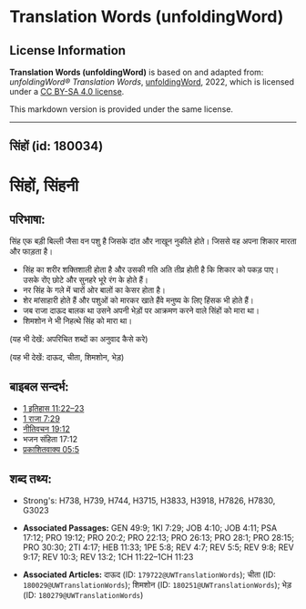 # Translation Words (unfoldingWord)

## License Information

**Translation Words (unfoldingWord)** is based on and adapted from: _unfoldingWord® Translation Words_, [unfoldingWord](https://unfoldingword.org/utw), 2022, which is licensed under a [CC BY-SA 4.0 license](https://creativecommons.org/licenses/by-sa/4.0/legalcode.en).

This markdown version is provided under the same license.



--------------------------------

## सिंहों (id: 180034)

सिंहों, सिंहनी
==============

परिभाषा:
--------

सिंह एक बड़ी बिल्ली जैसा वन पशु है जिसके दांत और नाखून नुकीले होते। जिससे वह अपना शिकार मारता और फाड़ता है।

* सिंह का शरीर शक्तिशाली होता है और उसकी गति अति तीव्र होती है कि शिकार को पकड़ पाए। उसके रोंए छोटे और सुनहरे भूरे रंग के होते हैं।
* नर सिंह के गले में चारों ओर बालों का केसर होता है।
* शेर मांसाहारी होते हैं और पशुओं को मारकर खाते हैंवे मनुष्य के लिए हिंसक भी होते हैं।
* जब राजा दाऊद बालक था उसने अपनी भेड़ों पर आक्रमण करने वाले सिंहों को मारा था।
* शिमशोन ने भी निहत्थे सिंह को मारा था।

(यह भी देखें: अपरिचित शब्दों का अनुवाद कैसे करे)

(यह भी देखें: दाऊद, चीता, शिमशोन, भेड़)

बाइबल सन्दर्भ:
--------------

* [1 इतिहास 11:22–23](https://ref.ly/1Chr0:0)
* [1 राजा 7:29](https://ref.ly/1Kgs0:0)
* [नीतिवचन 19:12](https://ref.ly/Prov19:12)
* भजन संहिता 17:12
* [प्रकाशितवाक्य 05:5](https://ref.ly/Rev0:0)

शब्द तथ्य:
----------

* Strong's: H738, H739, H744, H3715, H3833, H3918, H7826, H7830, G3023

* **Associated Passages:** GEN 49:9; 1KI 7:29; JOB 4:10; JOB 4:11; PSA 17:12; PRO 19:12; PRO 20:2; PRO 22:13; PRO 26:13; PRO 28:1; PRO 28:15; PRO 30:30; 2TI 4:17; HEB 11:33; 1PE 5:8; REV 4:7; REV 5:5; REV 9:8; REV 9:17; REV 10:3; REV 13:2; 1CH 11:22–1CH 11:23
* **Associated Articles:** दाऊद (ID: `179722@UWTranslationWords`); चीता (ID: `180029@UWTranslationWords`); शिमशोन (ID: `180251@UWTranslationWords`); भेड़ (ID: `180279@UWTranslationWords`)

